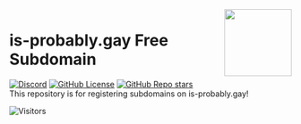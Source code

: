 <img src="https://camo.githubusercontent.com/be90f9c245b4bbb0e0c5c02fe9f5a763dbe0344b6babd05f82da4f39d1c69f64/68747470733a2f2f692e70696e696d672e636f6d2f6f726967696e616c732f63392f61392f66612f63396139666133613166643538663730646631613035616465373161653666652e676966" align="right" width="120"/>

# is-probably.gay Free Subdomain  
[![Discord](https://img.shields.io/discord/322850917248663552?color=5865F2&label=discord&style=for-the-badge)]([https://discord.gg/uQ4UXANnP2](https://discord.gg/H3BdTvE2K2)) [![GitHub License](https://img.shields.io/github/license/webhooksender/forum?style=for-the-badge)](https://github.com/webhooksender/forum/blob/main/LICENSE) [![GitHub Repo stars](https://img.shields.io/github/stars/webhooksender/forum?style=for-the-badge)](https://github.com/webhooksender/forum/stargazers)  
This repository is for registering subdomains on is-probably.gay!

![Visitors](https://count.getloli.com/get/@a)
